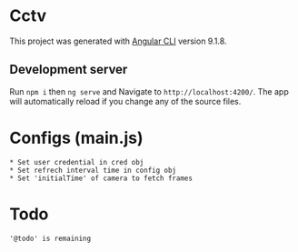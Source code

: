 # Cctv

This project was generated with [Angular CLI](https://github.com/angular/angular-cli) version 9.1.8.

## Development server

Run `npm i` then `ng serve` and Navigate to `http://localhost:4200/`. The app will automatically reload if you change any of the source files.

# Configs (main.js)

	* Set user credential in cred obj
	* Set refrech interval time in config obj
	* Set 'initialTime' of camera to fetch frames


# Todo
	
	'@todo' is remaining